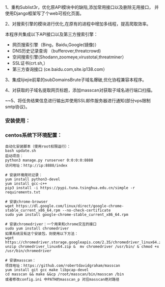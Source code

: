 1、重构Sublist3r，优化原API模块中的缺陷,添加常用接口以及删除无用接口，
并使用Django框架写了个web可视化页面。

2、对搜索引擎的模块进行优化,在原有的进程中增加多线程，提高爬取效率。

本程序共集成以下API接口以及第三方搜索引擎：

* 网页搜索引擎（Bing，Baidu,Google(镜像)）
* DNS历史记录查询 （bufferover,threatcrowd)
* 空间搜索引擎(Shodann,zoomeye,virustotal,threatminer）
* SSL证书(crt.sh,）
* 第三方查询接口 (ce.baidu.com,site.ip138.com）

3、集成lijiejie前辈的subDomainsBrute子域名爆破,优化协程兼容本程序。

4、对获取的子域名提取网页标题，添加masscan对获取子域名进行端口扫描。

~~5、将任务结果信息进行输出并使用SSL邮件服务器进行通知(部分vps限制smtp协议)。


### 安装使用：
### centos系统下环境配置：

```
自动化安装脚本（使用root权限运行）：
bash update.sh
启动项目：
python3 manage.py runserver 0:0:0:0:8888
访问地址：http://ip:8888/index
```


```
# 安装环境爬坑记录：
yum install python3-devel
yum install gcc-c++
pip3 install -i https://pypi.tuna.tsinghua.edu.cn/simple -r requirements.txt

# 安装chrome-browser
wget https://dl.google.com/linux/direct/google-chrome-stable_current_x86_64.rpm --no-check-certificate  
sudo yum install google-chrome-stable_current_x86_64.rpm

# 安装chromedriver：一个用来和chrome交互的接口
sudo yum install chromedriver
如果系统没有这个安装包，则使用以下方法：
wget https://chromedriver.storage.googleapis.com/2.35/chromedriver_linux64.zip
unzip chromedriver_linux64.zip &  mv chromedriver /usr/bin/ & chmod +x /usr/bin/chromedriver

# 安装masscan：
项目地址：https://github.com/robertdavidgraham/masscan
yum install git gcc make libpcap-devel
cd masscan && make &&cp /root/masscan/bin/masscan /bin 
或者修改config.ini 中PATH的masscan_p 对应masscan绝对路径

```
